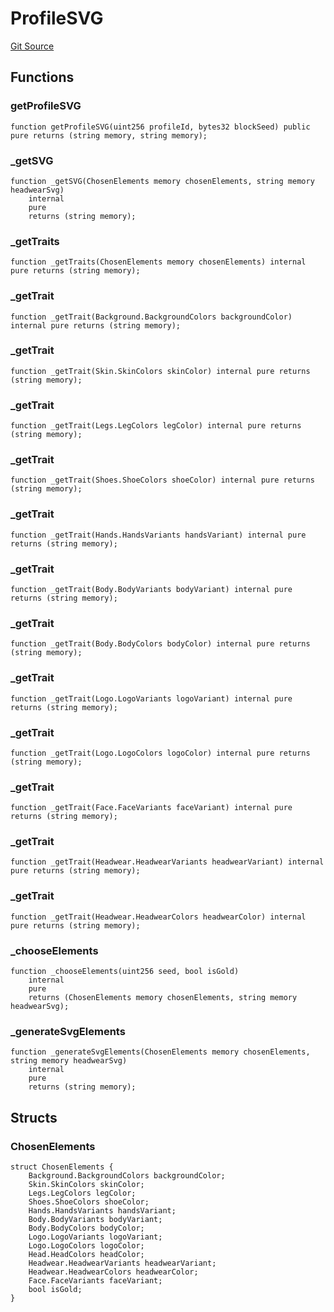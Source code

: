 # ProfileSVG
[Git Source](https://github.com/digiv3rse/protocol-contracts/blob/78826068117a4eb9f5d01837d2d88deb72b92ea0/contracts/libraries/svgs/Profile/ProfileSVG.sol)


## Functions
### getProfileSVG


```solidity
function getProfileSVG(uint256 profileId, bytes32 blockSeed) public pure returns (string memory, string memory);
```

### _getSVG


```solidity
function _getSVG(ChosenElements memory chosenElements, string memory headwearSvg)
    internal
    pure
    returns (string memory);
```

### _getTraits


```solidity
function _getTraits(ChosenElements memory chosenElements) internal pure returns (string memory);
```

### _getTrait


```solidity
function _getTrait(Background.BackgroundColors backgroundColor) internal pure returns (string memory);
```

### _getTrait


```solidity
function _getTrait(Skin.SkinColors skinColor) internal pure returns (string memory);
```

### _getTrait


```solidity
function _getTrait(Legs.LegColors legColor) internal pure returns (string memory);
```

### _getTrait


```solidity
function _getTrait(Shoes.ShoeColors shoeColor) internal pure returns (string memory);
```

### _getTrait


```solidity
function _getTrait(Hands.HandsVariants handsVariant) internal pure returns (string memory);
```

### _getTrait


```solidity
function _getTrait(Body.BodyVariants bodyVariant) internal pure returns (string memory);
```

### _getTrait


```solidity
function _getTrait(Body.BodyColors bodyColor) internal pure returns (string memory);
```

### _getTrait


```solidity
function _getTrait(Logo.LogoVariants logoVariant) internal pure returns (string memory);
```

### _getTrait


```solidity
function _getTrait(Logo.LogoColors logoColor) internal pure returns (string memory);
```

### _getTrait


```solidity
function _getTrait(Face.FaceVariants faceVariant) internal pure returns (string memory);
```

### _getTrait


```solidity
function _getTrait(Headwear.HeadwearVariants headwearVariant) internal pure returns (string memory);
```

### _getTrait


```solidity
function _getTrait(Headwear.HeadwearColors headwearColor) internal pure returns (string memory);
```

### _chooseElements


```solidity
function _chooseElements(uint256 seed, bool isGold)
    internal
    pure
    returns (ChosenElements memory chosenElements, string memory headwearSvg);
```

### _generateSvgElements


```solidity
function _generateSvgElements(ChosenElements memory chosenElements, string memory headwearSvg)
    internal
    pure
    returns (string memory);
```

## Structs
### ChosenElements

```solidity
struct ChosenElements {
    Background.BackgroundColors backgroundColor;
    Skin.SkinColors skinColor;
    Legs.LegColors legColor;
    Shoes.ShoeColors shoeColor;
    Hands.HandsVariants handsVariant;
    Body.BodyVariants bodyVariant;
    Body.BodyColors bodyColor;
    Logo.LogoVariants logoVariant;
    Logo.LogoColors logoColor;
    Head.HeadColors headColor;
    Headwear.HeadwearVariants headwearVariant;
    Headwear.HeadwearColors headwearColor;
    Face.FaceVariants faceVariant;
    bool isGold;
}
```

